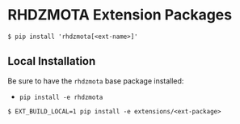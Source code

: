 # RHDZMOTA Extension Packages

```commandline
$ pip install 'rhdzmota[<ext-name>]'
```

## Local Installation

Be sure to have the `rhdzmota` base package installed:
* `pip install -e rhdzmota`

```commandline
$ EXT_BUILD_LOCAL=1 pip install -e extensions/<ext-package>
```
